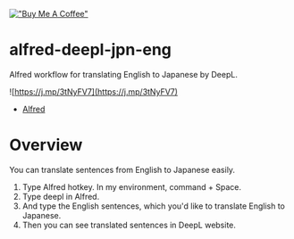 [!["Buy Me A Coffee"](https://cdn.buymeacoffee.com/buttons/v2/default-yellow.png)](https://www.buymeacoffee.com/tay2501)

# alfred-deepl-jpn-eng
Alfred workflow for translating English to Japanese by DeepL.

![https://j.mp/3tNyFV7](https://j.mp/3tNyFV7)

+ [Alfred](https://www.alfredapp.com/)

# Overview

You can translate sentences from English to Japanese easily.

1. Type Alfred hotkey. In my environment, command + Space.
2. Type deepl in Alfred.
3. And type the English sentences, which you'd like to translate English to Japanese.
4. Then you can see translated sentences in DeepL website.
